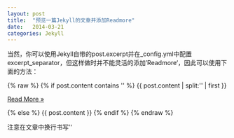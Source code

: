 ```yaml
---
layout: post
title:  "预览一篇Jekyll的文章并添加Readmore"
date:   2014-03-21
categories: Jekyll
---
```


当然，你可以使用Jekyll自带的post.excerpt并在\_config.yml中配置excerpt\_separator，但这样做时并不能灵活的添加’Readmore‘，因此可以使用下面的方法：

<!-- more -->

{% raw %}
    {% if post.content contains '<!-- more -->' %}
        {{ post.content | split:'<!-- more -->' | first }}
        <p class="more"><a href="{{ post.url }}">Read More &raquo;</a></p>
    {% else %}
        {{ post.content }}
    {% endif %}
{% endraw %}

注意在文章中换行书写’<!-- more -->‘